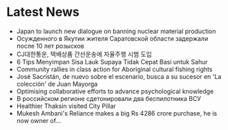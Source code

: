 # Latest News
-  Japan to launch new dialogue on banning nuclear material production
-  Осужденного в Якутии жителя Саратовской области задержали после 10 лет розысков
-  CJ대한통운, 택배상품 간선운송에 자율주행 시범 도입
-  6 Tips Menyimpan Sisa Lauk Supaya Tidak Cepat Basi untuk Sahur
-  Community rallies in class action for Aboriginal cultural fishing rights
-  José Sacristán, de nuevo sobre el escenario, busca a su sucesor en 'La colección' de Juan Mayorga
-  Optimising collaborative efforts to advance psychological knowledge
-  В российском регионе сдетонировали два беспилотника ВСУ
-  Healthier Thaksin visited City Pillar
-  Mukesh Ambani's Reliance makes a big Rs 4286 crore purchase, he is now owner of...
